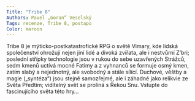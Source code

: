 ```yaml
---
Title: "Tribe 8"
Authors: Pavel „Goran“ Veselský
Tags: recenze, Tribe 8, postapo
Color: maroon
---
```

Tribe 8 je mýticko-postkatastrofické
RPG o světě Vimary, kde lidská společenství
ohrožují nejen jiní lidé a
divoká zvířata, ale i nestvůrní Z’bri;
poslední střípky technologie jsou v
rukou do sebe uzavřených Strážců,
sedm kmenů uctívá mocné Fatimy a
z vyhnanců se formuje osmý kmen,
zatím slabý a nejednotný, ale svobodný
a stále sílící. Duchové, věštby
a magie („syntéza“) jsou stejně samozřejmé,
ale i záhadné jako relikvie
ze Světa Předtím; viditelný svět se
prolíná s Řekou Snu. Vstupte do fascinujícího
světa této hry…
